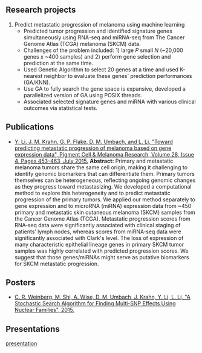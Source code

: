 


## Research projects
1. Predict metastatic progression of melanoma using machine learning 
    * Predicted tumor progression and identified signature genes simultaneously using RNA-seq and miRNA-seq from The Cancer Genome Atlas (TCGA) melanoma (SKCM) data.
    * Challenges of the problem included: 1) large *P* small *N* (~20,000 genes x ~400 samples) and 2) perform gene selection and prediction at the same time.
    * Used Genetic Algorithm to select 20 genes at a time and used K-nearest neighbor to evaluate these genes' prediction performances (GA/KNN). 
    * Use GA to fully search the gene space is expansive, developed a parallelized version of GA using POSIX threads. 
    * Associated selected signature genes and miRNA with various clinical outcomes via statistical tests.



## Publications
* [Y. Li, J. M. Krahn, G. P. Flake, D. M. Umbach, and L. Li, "Toward predicting metastatic progression of melanoma based on gene expression data", Pigment Cell & Melanoma Research, Volume 28, Issue 4, Pages 453-463, July 2015.](https://onlinelibrary.wiley.com/doi/full/10.1111/pcmr.12374)
**Abstract:**
Primary and metastatic melanoma tumors share the same cell origin, making it challenging to identify genomic biomarkers that can differentiate them. Primary tumors themselves can be heterogeneous, reflecting ongoing genomic changes as they progress toward metastasizing. We developed a computational method to explore this heterogeneity and to predict metastatic progression of the primary tumors. We applied our method separately to gene expression and to microRNA (miRNA) expression data from ~450 primary and metastatic skin cutaneous melanoma (SKCM) samples from the Cancer Genome Atlas (TCGA). Metastatic progression scores from RNA‐seq data were significantly associated with clinical staging of patients’ lymph nodes, whereas scores from miRNA‐seq data were significantly associated with Clark's level. The loss of expression of many characteristic epithelial lineage genes in primary SKCM tumor samples was highly correlated with predicted progression scores. We suggest that those genes/miRNAs might serve as putative biomarkers for SKCM metastatic progression. 

## Posters
* [C. R. Weinberg, M. Shi, A. Wise, D. M. Umbach, J. Krahn, Y. Li, L. Li, "A Stochastic Search Algorithm for Finding Multi-SNP Effects Using Nuclear Families", 2015.](../restructuredIGES2015_Sept29-v2_dmucrw.pdf)


## Presentations

[presentation](../README.html)


